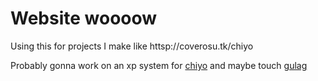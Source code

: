 # Website woooow
Using this for projects I make like httsp://coverosu.tk/chiyo

Probably gonna work on an xp system for [chiyo](https://coverosu.tk/chiyo)
and maybe touch [gulag](https://github.com/cmyui/gulag)

